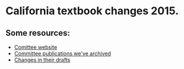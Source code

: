 # California textbook changes 2015.

## Some resources:
- [Comittee website](http://www.cde.ca.gov/ci/hs/cf/hssfw2ndreview.asp)
- [Committee publications we've archived](https://github.com/sanskrit-coders/ca-textbook/tree/master/mUlam)
- [Changes in their drafts](https://github.com/sanskrit-coders/ca-textbook/blob/master/comparison/external-comparisons.md)

